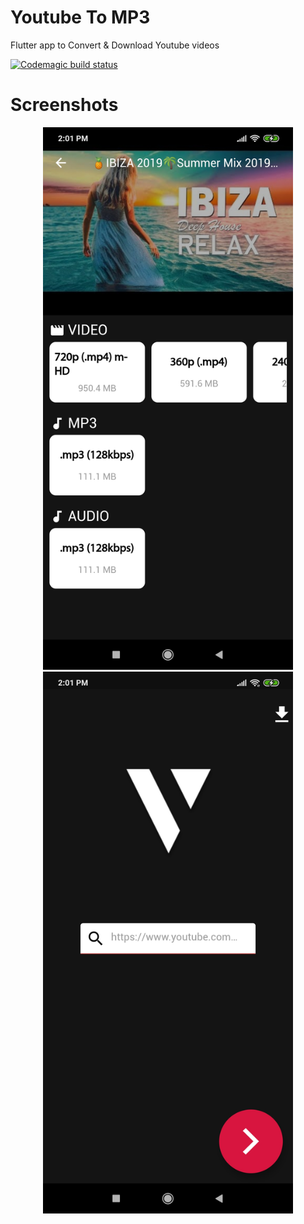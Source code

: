 # Youtube To MP3
Flutter app to Convert & Download Youtube videos


[![Codemagic build status](https://api.codemagic.io/apps/5e5fa2bb8b547c001897a2c4/5e5fa2bb8b547c001897a2c3/status_badge.svg)](https://codemagic.io/apps/5e5fa2bb8b547c001897a2c4/5e5fa2bb8b547c001897a2c3/latest_build)



# Screenshots
<p align="center">
<img src="screen/splash.jpg" width="400" >
<img src="screen/sample.jpg" width="400" >
</p>
